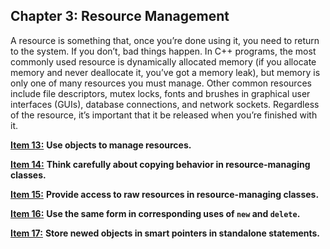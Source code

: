 ## Chapter 3: Resource Management

A resource is something that, once you’re done using it, you need to return to the system. If you don’t, bad things happen. In C++ programs, the most commonly used resource is dynamically allocated memory (if you allocate memory and never deallocate it, you’ve got a memory leak), but memory is only one of many resources you must manage. Other common resources include file descriptors, mutex locks, fonts and brushes in graphical user interfaces (GUIs), database connections, and network sockets. Regardless of the resource, it’s important that it be released when you’re finished with it.

[**Item 13:**](https://sahibyar.gitbooks.io/effective-cpp-summary/content/chapter-3-resource-management/item-13.html) **Use objects to manage resources.**

[**Item 14:**](https://sahibyar.gitbooks.io/effective-cpp-summary/content/chapter-3-resource-management/item-14.html) **Think carefully about copying behavior in resource-managing classes.**

[**Item 15:**](https://sahibyar.gitbooks.io/effective-cpp-summary/content/chapter-3-resource-management/item-15.html) **Provide access to raw resources in resource-managing classes.**

[**Item 16:**](https://sahibyar.gitbooks.io/effective-cpp-summary/content/chapter-3-resource-management/item-16.html) **Use the same form in corresponding uses of `new` and `delete`.**

[**Item 17:**](https://sahibyar.gitbooks.io/effective-cpp-summary/content/chapter-3-resource-management/item-17.html) **Store newed objects in smart pointers in standalone statements.**